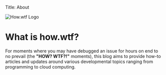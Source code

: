 Title: About

![How.wtf Logo]({static}/images/logo.png)

# What is how.wtf?

For moments where you may have debugged an issue for hours on end to no prevail (the **"HOW? WTF?!"** moments), this blog aims to provide how-to articles and updates around various developmental topics ranging from programming to cloud computing. 